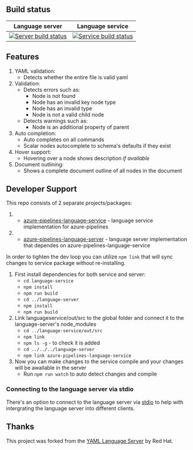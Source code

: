 ## Build status

| Language server | Language service |
|--------|---------|
| [![Server build status](https://dev.azure.com/ms/azure-pipelines-vscode/_apis/build/status/Langserv%20Release%20Server?branchName=master)](https://dev.azure.com/ms/azure-pipelines-vscode/_build/latest?definitionId=34?branchName=master) | [![Service build status](https://dev.azure.com/ms/azure-pipelines-vscode/_apis/build/status/Langserv%20Release%20Service?branchName=master)](https://dev.azure.com/ms/azure-pipelines-vscode/_build/latest?definitionId=33?branchName=master) |

## Features

1. YAML validation:
    * Detects whether the entire file is valid yaml
2. Validation:
    * Detects errors such as:
        * Node is not found
        * Node has an invalid key node type
        * Node has an invalid type
        * Node is not a valid child node
    * Detects warnings such as:
        * Node is an additional property of parent
3. Auto completion:
    * Auto completes on all commands
    * Scalar nodes autocomplete to schema's defaults if they exist
4. Hover support:
    * Hovering over a node shows description *if available*
5. Document outlining:
    * Shows a complete document outline of all nodes in the document

## Developer Support

This repo consists of 2 separate projects/packages:
1. * [azure-pipelines-language-service](https://github.com/Microsoft/azure-pipelines-language-server/tree/master/language-service) - language service implementation for azure-pipelines
2. * [azure-pipelines-language-server](https://github.com/Microsoft/azure-pipelines-language-server/tree/master/language-server) - language server implementation that dependes on azure-pipelines-language-service

In order to tighten the dev loop you can utilize `npm link` that will sync changes to service package without re-installing.
 
 1. First install dependencies for both service and server:
    * `cd language-service`
    * `npm install`
    * `npm run build`
    * `cd ../language-server`
    * `npm install`
    * `npm run build` 
2. Link languageservice/out/src to the global folder and connect it to the language-server's node_modules
    * `cd ../language-service/out/src`
    * `npm link`
    * `npm ls -g` - to check it is added
    * `cd ../../../language-server`
    * `npm link azure-pipelines-language-service`
3. Now you can make changes to the service compile and your changes will be awailable in the server
    * Run `npm run watch` to auto detect changes and compile

### Connecting to the language server via stdio
There's an option to connect to the language server via [stdio](https://github.com/redhat-developer/yaml-language-server/blob/681985b5a059c2cb55c8171235b07e1651b6c546/src/server.ts#L46-L51) to help with intergrating the language server into different clients.

## Thanks

This project was forked from the [YAML Language Server](https://github.com/redhat-developer/yaml-language-server) by Red Hat.
